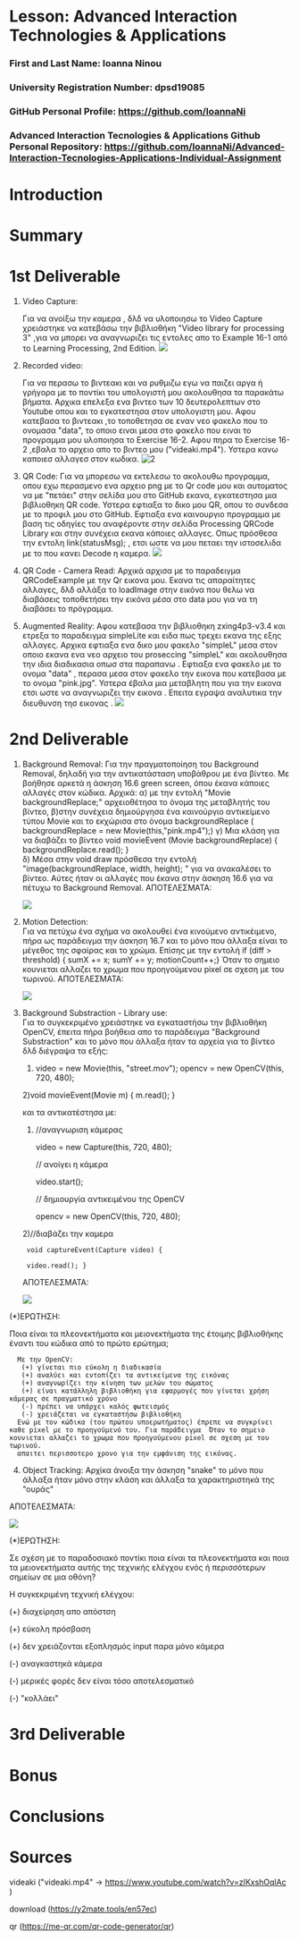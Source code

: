 # Lesson: Advanced Interaction Technologies & Applications

### First and Last Name: Ioanna Ninou
### University Registration Number: dpsd19085
### GitHub Personal Profile: https://github.com/IoannaNi
### Advanced Interaction Tecnologies & Applications Github Personal Repository: https://github.com/IoannaNi/Advanced-Interaction-Tecnologies-Applications-Individual-Assignment

# Introduction

# Summary


# 1st Deliverable
 1. Video Capture:

    Για να ανοίξω την καμερα , δλδ να υλοποιησω το Video Capture χρειάστηκε να κατεβάσω την βιβλιοθήκη "Video library for processing 3" ,για να μπορει να αναγνωριζει τις εντολες απο  το Example 16-1 από το Learning Processing, 2nd Edition. 
    ![](dpsdXXXXX/1.png)



 2. Recorded video:

    Για να περασω το βιντεακι και να ρυθμιζω εγω να παιζει αργα ή γρήγορα με το ποντίκι του υπολογιστή μου ακολουθησα τα παρακάτω βήματα. Αρχικα επελεξα ενα βιντεο των 10 δευτερολεπτων στο Youtube οπου και το εγκατεστησα στον υπολογιστη μου. Αφου  κατεβασα το βιντεακι ,το τοποθετησα σε εναν νεο φακελο που το ονομασα "data", το οποιο ειναι μεσα στο φακελο που ειναι το προγραμμα μου υλοποιησα το Exercise 16-2. Αφου πηρα το Exercise 16-2 ,εβαλα το αρχειο απο το βιντεο μου ("videaki.mp4"). 
    Υστερα κανω καποιεσ αλλαγεσ στον κωδικα. 
![2](dpsdXXXXX/2.png)



3. QR Code:
  Για να μπορεσω να εκτελεσω το ακολουθω προγραμμα, οπου εχω περασμενο ενα αρχειο png με το Qr code μου και αυτοματος να με "πετάει" στην σελίδα μου στο GitHub εκανα, εγκατεστησα μια βιβλιοθηκη QR code.
  Υστερα εφτιαξα το δικο μου QR, οπου το συνδεσα με το προφιλ μου στο GitHub. Εφτιαξα ενα καινουργιο προγραμμα με βαση τις οδηγίες του αναφέροντε στην σελίδα Processing QRCode Library και στην συνέχεια εκανα κάποιες αλλαγες. Οπως πρόσθεσα την εντολη  link(statusMsg); , ετσι ωστε να μου πεταει την ιστοσελιδα με το που κανει Decode η καμερα.
![](dpsdXXXXX/3.png)


4. QR Code - Camera Read:
  Αρχικά αρχισα με το παραδειγμα QRCodeExample με την Qr εικονα μου. Εκανα τις απαραίτητες αλλαγες, δλδ αλλάξα το loadImage στην εικόνα που θελω να διαβάσεις τοποθετήσει την εικόνα μέσα στο data μου για να τη διαβάσει το πρόγραμμα.



5. Augmented Reality:
    Αφου κατεβασα την βιβλιοθηκη zxing4p3-v3.4 και ετρεξα το παραδειγμα simpleLite και ειδα πως τρεχει εκανα της εξης αλλαγες. Αρχικα εφτιαξα ενα δικο μου φακελο "simpleL" μεσα στον οποιο εκανα ενα νεο αρχειο του proseccing "simpleL" και ακολουθησα την ιδια διαδικασια οπωσ στα παραπανω . Εφτιαξα ενα φακελο με το ονομα "data" , περασα μεσα στον φακελο την εικονa που κατεβασα με το ονομα "pink.jpg". Υστερα έβαλα μια μεταβλητη που για την εικονα ετσι ωστε να αναγνωριζει την εικονα . Επειτα εγραψα αναλυτικα την διευθυνση τησ εικονας .
![](dpsdXXXXX/Screenshot%20(6).png)

# 2nd Deliverable
 1. Background Removal:
   Για την πραγματοποίηση του Background Removal, δηλαδή για την αντικατάσταση υποβάθρου με ένα βίντεο. Με βοήθησε αρκετά η άσκηση 16.6 green screen, όπου έκανα κάποιες αλλαγές στον κώδικα. Αρχικά:
      α) με την εντολή "Movie backgroundReplace;" αρχειοθέτησα το όνομα της μεταβλητής του βίντεο, 
      β)στην συνέχεια δημιούργησα ένα καινούργιο αντικείμενο τύπου Movie και το εκχώρισα στο όνομα backgroundReplace ( backgroundReplace = new Movie(this,"pink.mp4");) 
      γ) Μια κλάση για να διαβάζει το βίντεο
         void movieEvent (Movie backgroundReplace) 
           {
              backgroundReplace.read();
            }   
      δ) Μέσα στην void draw πρόσθεσα την εντολή  "image(backgroundReplace, width, height); " για να ανακαλέσει το βίντεο. 
      Αύτες ήταν οι αλλαγές που έκανα στην άσκηση 16.6 για να πέτυχω το Background Removal.
      ΑΠΟΤΕΛΕΣΜΑΤΑ:

      ![](dpsdXXXXX/2.1.png)


  2. Motion Detection:   
    Για να πετύχω ένα σχήμα να ακολουθεί ένα κινούμενο αντικέιμενο, πήρα ως παράδειγμα την άσκηση 16.7 και το μόνο που άλλαξα είναι το μέγεθος της σφαίρας και το χρώμα.
    Επίσης με την εντολή 
    if (diff > threshold) 
     {   sumX += x;
         sumY += y;
        motionCount++;}
    Όταν το σημειο κουνιεται αλλαζει το χρωμα που προηγούμενου pixel σε σχεση με του τωρινού.
    ΑΠΟΤΕΛΕΣΜΑΤΑ:
    
    
     ![](dpsdXXXXX/2.2.png)


   3. Background Substraction - Library use:   
      Για το συγκεκριμένο χρειάστηκε να εγκαταστήσω την βιβλιοθήκη OpenCV, έπειτα πήρα βοήθεια απο το παράδειγμα "Background Substraction" και το μόνο που άλλαξα ήταν τα αρχεία για το βίντεο δλδ διέγραψα τα εξής:
      
        1) video = new Movie(this, "street.mov");
            opencv = new OpenCV(this, 720, 480);

         2)void movieEvent(Movie m) {
          m.read(); }

      και τα αντικατέστησα με:

       1) //αναγνωριση κάμερας 

            video = new Capture(this, 720, 480);  

          // ανοίγει η κάμερα  

            video.start();  

          // δημιουργία αντικειμένου της OpenCV

            opencv = new OpenCV(this, 720, 480); 


        2)//διαβάζει την καμερα 

           void captureEvent(Capture video) {

           video.read(); }


       
       ΑΠΟΤΕΛΕΣΜΑΤΑ:


       ![](dpsdXXXXX/2.3.png)




   (*)ΕΡΩΤΗΣΗ:

   Ποια είναι τα πλεονεκτήματα και μειονεκτήματα της έτοιμης βιβλιοθήκης έναντι του κώδικα από το πρώτο ερώτημα;

      Με την OpenCV:
       (+) γίνεται πιο εύκολη η διαδικασία
       (+) αναλύει και εντοπίζει τα αντικείμενα της εικόνας 
       (+) αναγνωρίζει την κίνηση των μελών του σώματος 
       (+) είναι κατάλληλη βιβλιοθήκη για εφαρμογές που γίνεται χρήση κάμερας σε πραγματικό χρόνο
       (-) πρέπει να υπάρχει καλός φωτεισμός
       (-) χρειάζεται να εγκαταστήσω βιβλιοθήκη
      Ενώ με τον κώδικα (του πρώτου υποερωτήματος) έπρεπε να συγκρίνει καθε pixel με το προηγούμενό του. Για παράδειγμα  Όταν το σημειο κουνιεται αλλαζει το χρωμα που προηγούμενου pixel σε σχεση με του τωρινού.
      απαιτει περισσοτερο χρονο για την εμφάνιση της εικόνας.  
    
 4. Object Tracking:
    Αρχίκα άνοιξα την άσκηση "snake" το μόνο που άλλαξα ήταν μόνο στην κλάση και άλλαξα τα χαρακτηριστηκά της "ουράς" 

 ΑΠΟΤΕΛΕΣΜΑΤΑ:

![](dpsdXXXXX/2.4.png)


 (*)ΕΡΩΤΗΣΗ:

  Σε σχέση με το παραδοσιακό ποντίκι ποια είναι τα πλεονεκτήματα και ποια τα μειονεκτήματα αυτής της τεχνικής ελέγχου ενός ή περισσότερων σημείων σε μια οθόνη?


   Η συγκεκριμένη τεχνική ελέγχου:

   (+) διαχείρηση απο απόστση

   (+) εύκολη πρόσβαση 

   (+) δεν χρειάζονται εξοπλησμός input παρα μόνο κάμερα

   (-) αναγκαστηκά κάμερα

   (-) μερικές φορές δεν είναι τόσο αποτελεσματικό

   (-) "κολλάει"
   


# 3rd Deliverable 


# Bonus 


# Conclusions


# Sources
videaki ("videaki.mp4" -> https://www.youtube.com/watch?v=zIKxshOqlAc )

download (https://y2mate.tools/en57ec)

qr (https://me-qr.com/qr-code-generator/qr)
